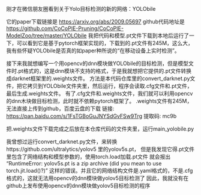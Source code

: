 刚才在微信朋友圈看到关于Yolo目标检测的新的网络：YOLObile

它的paper下载链接是 https://arxiv.org/abs/2009.05697
github代码地址是 https://github.com/CoCoPIE-Pruning/CoCoPIE-ModelZoo/tree/master/YOLObile
我把代码和模型.pt文件下载到本地后运行了一下，可以看到它是基于pytorch框架实现的，下载到的.pt文件有245M，这么大，我有些怀疑YOLObile是否真的如paper种所说的“在移动设备上实时检测”。

接下来我就想编写一个用opencv的dnn模块做YOLObile的目标检测，但是模型文件时.pt格式的，这是dnn模块不支持的格式，于是我就想把它提供的.pt文件转换成darknet框架里的.weights文件。
方法是本代码仓库里的convert_darknet.py文件，把它拷贝到YOLObile文件夹里，然后运行，程序会读取.cfg文件和.pt文件，最后生成.weights文件。
有了.cfg文件和.weights文件，我们就可以利用opencv的dnn木块做目标检测，此时就不依赖pytorch框架了。
.weights文件有245M，无法直接上传到github，百度云盘的下载
链接: https://pan.baidu.com/s/1FsTGBoGuJNYSdGvFSw9Trg 提取码: mc9b

把.weights文件下载完成之后放在本仓库代码的文件夹里，运行main_yolobile.py

我曾想过运行convert_darknet.py文件，来转换https://github.com/ultralytics/yolov5 里的yolov5s.pt，
但是我发现它得.pt文件里包含了网络结构和模型参数的，使用torch.load加载.pt文件
就会报出
“RuntimeError: yolov5s.pt is a zip archive (did you mean to use torch.jit.load()?)”
这样的错误。并且它的网络结构文件是.yaml格式的，不是.cfg格式的，这就无法用opencv的dnn模块做yolov5目标检测了
因此，我就没有在github上发布使用opencv的dnn模块做yolov5目标检测的程序
